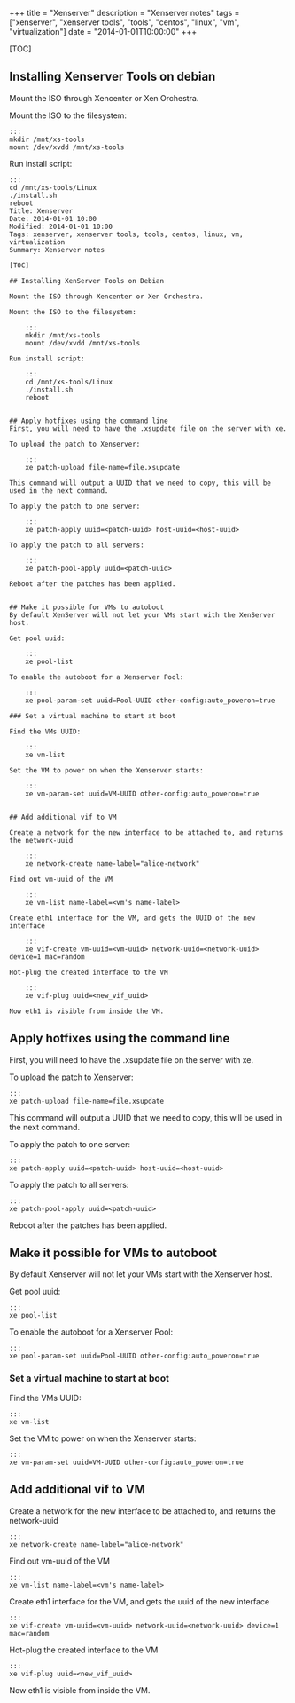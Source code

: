 +++
title = "Xenserver"
description = "Xenserver notes"
tags = ["xenserver", "xenserver tools", "tools", "centos", "linux", "vm", "virtualization"]
date = "2014-01-01T10:00:00"
+++

[TOC]

## Installing Xenserver Tools on debian

Mount the ISO through Xencenter or Xen Orchestra.

Mount the ISO to the filesystem:

    :::
    mkdir /mnt/xs-tools
    mount /dev/xvdd /mnt/xs-tools

Run install script:

    :::
    cd /mnt/xs-tools/Linux
    ./install.sh
    reboot
    Title: Xenserver
    Date: 2014-01-01 10:00
    Modified: 2014-01-01 10:00
    Tags: xenserver, xenserver tools, tools, centos, linux, vm, virtualization
    Summary: Xenserver notes

    [TOC]

    ## Installing XenServer Tools on Debian

    Mount the ISO through Xencenter or Xen Orchestra.

    Mount the ISO to the filesystem:

        :::
        mkdir /mnt/xs-tools
        mount /dev/xvdd /mnt/xs-tools

    Run install script:

        :::
        cd /mnt/xs-tools/Linux
        ./install.sh
        reboot


    ## Apply hotfixes using the command line
    First, you will need to have the .xsupdate file on the server with xe.

    To upload the patch to Xenserver:

        :::
        xe patch-upload file-name=file.xsupdate

    This command will output a UUID that we need to copy, this will be used in the next command.

    To apply the patch to one server:

        :::
        xe patch-apply uuid=<patch-uuid> host-uuid=<host-uuid>

    To apply the patch to all servers:

        :::
        xe patch-pool-apply uuid=<patch-uuid>

    Reboot after the patches has been applied.


    ## Make it possible for VMs to autoboot
    By default XenServer will not let your VMs start with the XenServer host.

    Get pool uuid:

        :::
        xe pool-list

    To enable the autoboot for a Xenserver Pool:

        :::
        xe pool-param-set uuid=Pool-UUID other-config:auto_poweron=true

    ### Set a virtual machine to start at boot

    Find the VMs UUID:

        :::
        xe vm-list

    Set the VM to power on when the Xenserver starts:

        :::
        xe vm-param-set uuid=VM-UUID other-config:auto_poweron=true


    ## Add additional vif to VM

    Create a network for the new interface to be attached to, and returns the network-uuid

        :::
        xe network-create name-label="alice-network"

    Find out vm-uuid of the VM

        :::
        xe vm-list name-label=<vm's name-label>

    Create eth1 interface for the VM, and gets the UUID of the new interface

        :::
        xe vif-create vm-uuid=<vm-uuid> network-uuid=<network-uuid> device=1 mac=random

    Hot-plug the created interface to the VM

        :::
        xe vif-plug uuid=<new_vif_uuid>

    Now eth1 is visible from inside the VM.


## Apply hotfixes using the command line
First, you will need to have the .xsupdate file on the server with xe.

To upload the patch to Xenserver:

    :::
    xe patch-upload file-name=file.xsupdate

This command will output a UUID that we need to copy, this will be used in the next command.

To apply the patch to one server:

    :::
    xe patch-apply uuid=<patch-uuid> host-uuid=<host-uuid>

To apply the patch to all servers:

    :::
    xe patch-pool-apply uuid=<patch-uuid>

Reboot after the patches has been applied.


## Make it possible for VMs to autoboot
By default Xenserver will not let your VMs start with the Xenserver host.

Get pool uuid:

    :::
    xe pool-list

To enable the autoboot for a Xenserver Pool:

    :::
    xe pool-param-set uuid=Pool-UUID other-config:auto_poweron=true

### Set a virtual machine to start at boot

Find the VMs UUID:

    :::
    xe vm-list

Set the VM to power on when the Xenserver starts:

    :::
    xe vm-param-set uuid=VM-UUID other-config:auto_poweron=true


## Add additional vif to VM

Create a network for the new interface to be attached to, and returns the network-uuid

    :::
    xe network-create name-label="alice-network"

Find out vm-uuid of the VM

    :::
    xe vm-list name-label=<vm's name-label>

Create eth1 interface for the VM, and gets the uuid of the new interface

    :::
    xe vif-create vm-uuid=<vm-uuid> network-uuid=<network-uuid> device=1 mac=random

Hot-plug the created interface to the VM

    :::
    xe vif-plug uuid=<new_vif_uuid>

Now eth1 is visible from inside the VM.
